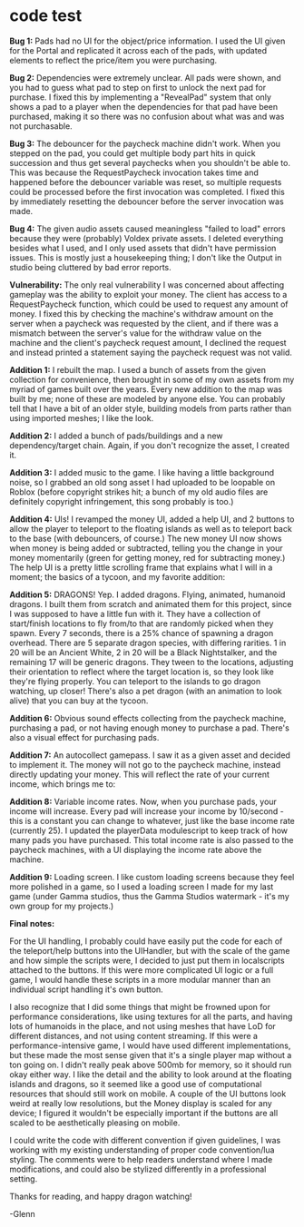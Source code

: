 # code test

**Bug 1:**
Pads had no UI for the object/price information. I used the UI given for the Portal and replicated it across each of the pads, with updated elements to reflect the price/item you were purchasing.

**Bug 2:**
Dependencies were extremely unclear. All pads were shown, and you had to guess what pad to step on first to unlock the next pad for purchase. I fixed this by implementing a "RevealPad" system that only shows a pad to a player when the dependencies for that pad have been purchased, making it so there was no confusion about what was and was not purchasable.

**Bug 3:**
The debouncer for the paycheck machine didn't work. When you stepped on the pad, you could get multiple body part hits in quick succession and thus get several paychecks when you shouldn't be able to. This was because the RequestPaycheck invocation takes time and happened before the debouncer variable was reset, so multiple requests could be processed before the first invocation was completed. I fixed this by immediately resetting the debouncer before the server invocation was made.

**Bug 4:**
The given audio assets caused meaningless "failed to load" errors because they were (probably) Voldex private assets. I deleted everything besides what I used, and I only used assets that didn't have permission issues. This is mostly just a housekeeping thing; I don't like the Output in studio being cluttered by bad error reports.

**Vulnerability:**
The only real vulnerability I was concerned about affecting gameplay was the ability to exploit your money. The client has access to a RequestPaycheck function, which could be used to request any amount of money. I fixed this by checking the machine's withdraw amount on the server when a paycheck was requested by the client, and if there was a mismatch between the server's value for the withdraw value on the machine and the client's paycheck request amount, I declined the request and instead printed a statement saying the paycheck request was not valid.

**Addition 1:**
I rebuilt the map. I used a bunch of assets from the given collection for convenience, then brought in some of my own assets from my myriad of games built over the years. Every new addition to the map was built by me; none of these are modeled by anyone else. You can probably tell that I have a bit of an older style, building models from parts rather than using imported meshes; I like the look.

**Addition 2:**
I added a bunch of pads/buildings and a new dependency/target chain. Again, if you don't recognize the asset, I created it. 

**Addition 3:**
I added music to the game. I like having a little background noise, so I grabbed an old song asset I had uploaded to be loopable on Roblox (before copyright strikes hit; a bunch of my old audio files are definitely copyright infringement, this song probably is too.)

**Addition 4:**
UIs! I revamped the money UI, added a help UI, and 2 buttons to allow the player to teleport to the floating islands as well as to teleport back to the base (with debouncers, of course.) The new money UI now shows when money is being added or subtracted, telling you the change in your money momentarily (green for getting money, red for subtracting money.) The help UI is a pretty little scrolling frame that explains what I will in a moment; the basics of a tycoon, and my favorite addition:

**Addition 5:**
DRAGONS!
Yep. I added dragons. Flying, animated, humanoid dragons. I built them from scratch and animated them for this project, since I was supposed to have a little fun with it. They have a collection of start/finish locations to fly from/to that are randomly picked when they spawn. Every 7 seconds, there is a 25% chance of spawning a dragon overhead. There are 5 separate dragon species, with differing rarities. 1 in 20 will be an Ancient White, 2 in 20 will be a Black Nightstalker, and the remaining 17 will be generic dragons. They tween to the locations, adjusting their orientation to reflect where the target location is, so they look like they're flying properly. You can teleport to the islands to go dragon watching, up closer! There's also a pet dragon (with an animation to look alive) that you can buy at the tycoon. 

**Addition 6:**
Obvious sound effects collecting from the paycheck machine, purchasing a pad, or not having enough money to purchase a pad. There's also a visual effect for purchasing pads.

**Addition 7:**
An autocollect gamepass. I saw it as a given asset and decided to implement it. The money will not go to the paycheck machine, instead directly updating your money. This will reflect the rate of your current income, which brings me to:

**Addition 8:**
Variable income rates. Now, when you purchase pads, your income will increase. Every pad will increase your income by 10/second - this is a constant you can change to whatever, just like the base income rate (currently 25). I updated the playerData modulescript to keep track of how many pads you have purchased. This total income rate is also passed to the paycheck machines, with a UI displaying the income rate above the machine. 

**Addition 9:**
Loading screen. I like custom loading screens because they feel more polished in a game, so I used a loading screen I made for my last game (under Gamma studios, thus the Gamma Studios watermark - it's my own group for my projects.)

**Final notes:**

For the UI handling, I probably could have easily put the code for each of the teleport/help buttons into the UIHandler, but with the scale of the game and how simple the scripts were, I decided to just put them in localscripts attached to the buttons. If this were more complicated UI logic or a full game, I would handle these scripts in a more modular manner than an individual script handling it's own button.

I also recognize that I did some things that might be frowned upon for performance considerations, like using textures for all the parts, and having lots of humanoids in the place, and not using meshes that have LoD for different distances, and not using content streaming. If this were a performance-intensive game, I would have used different implementations, but these made the most sense given that it's a single player map without a ton going on. I didn't really peak above 500mb for memory, so it should run okay either way. I like the detail and the ability to look around at the floating islands and dragons, so it seemed like a good use of computational resources that should still work on mobile. A couple of the UI buttons look weird at really low resolutions, but the Money display is scaled for any device; I figured it wouldn't be especially important if the buttons are all scaled to be aesthetically pleasing on mobile.

I could write the code with different convention if given guidelines, I was working with my existing understanding of proper code convention/lua styling. The comments were to help readers understand where I made modifications, and could also be stylized differently in a professional setting.

Thanks for reading, and happy dragon watching!

-Glenn
